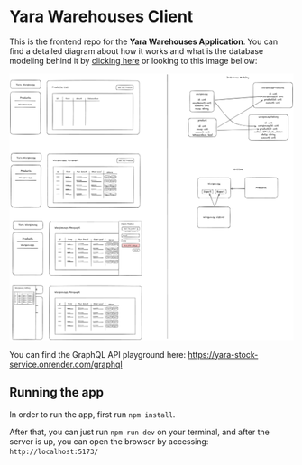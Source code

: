 # Yara Warehouses Client

This is the frontend repo for the **Yara Warehouses Application**. You can find a detailed diagram about how it works and what is the database modeling behind it by [clicking here](https://excalidraw.com/#json=5Q7IYSqHkzG5wYdwFWFef,LOQuzSuH0RqudjMNmjLVEg) or looking to this image bellow: 

![Yara Warehouse Diagram Image](diagram.png) 

You can find the GraphQL API playground here: https://yara-stock-service.onrender.com/graphql

## Running the app
In order to run the app, first run `npm install`.

After that, you can just run `npm run dev` on your terminal, and after the server is up, you can open the browser by accessing: `http://localhost:5173/`